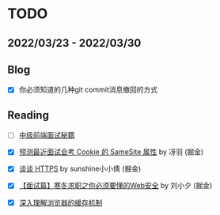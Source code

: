 # TODO

## 2022/03/23 - 2022/03/30

## Blog

- [x] 你必须知道的几种git commit消息撤回的方式

## Reading

- [ ] [中级前端面试秘籍](https://juejin.cn/post/6844904115428917255)
- [x] [预测最近面试会考 Cookie 的 SameSite 属性](https://juejin.cn/post/6844904095711494151#heading-3) by 冴羽 (掘金)
- [x] [谈谈 HTTPS](https://juejin.cn/post/6844903504046211079) by sunshine小小倩 (掘金)
- [x] [【面试篇】寒冬求职之你必须要懂的Web安全](https://juejin.cn/post/6844903842635579405) by 刘小夕 (掘金)
- [x] [深入理解浏览器的缓存机制](https://www.jianshu.com/p/54cc04190252) 



